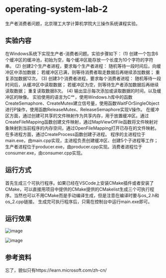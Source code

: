 # operating-system-lab-2
  生产者消费者问题，北京理工大学计算机学院大三操作系统课程实验。
## 实验内容
  在Windows系统下实现生产者-消费者问题。实验步骤如下：
(1) 创建一个包含6个缓冲区的缓冲池，初始为空，每个缓冲区能存放一个长度为10个字符的字符串。
(2) 创建2个生产者进程，要求每个生产者进程：
随机等待一段时间后，向缓冲区中添加数据；
若缓冲区已满，则等待消费者取走数据后再继续添加数据；
重复添加数据12次。
(3) 创建3个消费者进程，要求每个消费者进程：
随机等待一段时间后，从缓冲区中读取数据；
若缓冲区为空，则等待生产者添加数据后再继续读取数据；
重复读取数据8次。
(4) 输出显示每次添加或读取数据的时间，以及缓冲区的映像。
实验使用的语言为C艹，使用Windows.h库中的函数CreateSemaphore、CreateMutex建立信号量，使用函数WaitFOrSingleObject进行P操作，使用函数ReleaseMutex、ReleaseSemaphore实现V操作。
在缓冲区方面，通过创建可共享的文件映射作为共享内存，用于放置缓冲区。通过CreateFileMapping函数创建文件映射，通过MapViewOfFile函数将文件映射对象映射到当前程序的内存空间，通过OpenFileMapping打开已存在的文件映射。
在多进程方面，通过CreateProcess函数创建子进程。
程序的主进程位于main.exe，由main.cpp实现，主进程负责创建缓冲区、创建5个子进程等工作；生产者进程位于producer.exe，由producer.cpp实现。消费者进程位于consumer.exe，由consumer.cpp实现。

## 运行方式
  首先生成三个可执行程序。如果已经在VSCode上安装CMake插件或者安装了CMake，可以直接用项目中提供的CMake提供的CMakelist生成三个可执行程序。当然也可以不用CMake而是手动编译生成，但是注意在编译时要与os_2.h和os_2.cpp链接。
  生成完可执行程序后，只需在控制台中运行main.exe即可。

## 运行效果
![image](https://github.com/SharkHeadBalloon/operating-system-lab-2/assets/106319321/976fa731-e60b-4669-9d2f-b0ed2db17cb3)

![image](https://github.com/SharkHeadBalloon/operating-system-lab-2/assets/106319321/e562b8b6-98be-4d3b-991f-a91badc10101)

## 参考资料
  忘了，貌似只有https://learn.microsoft.com/zh-cn/
